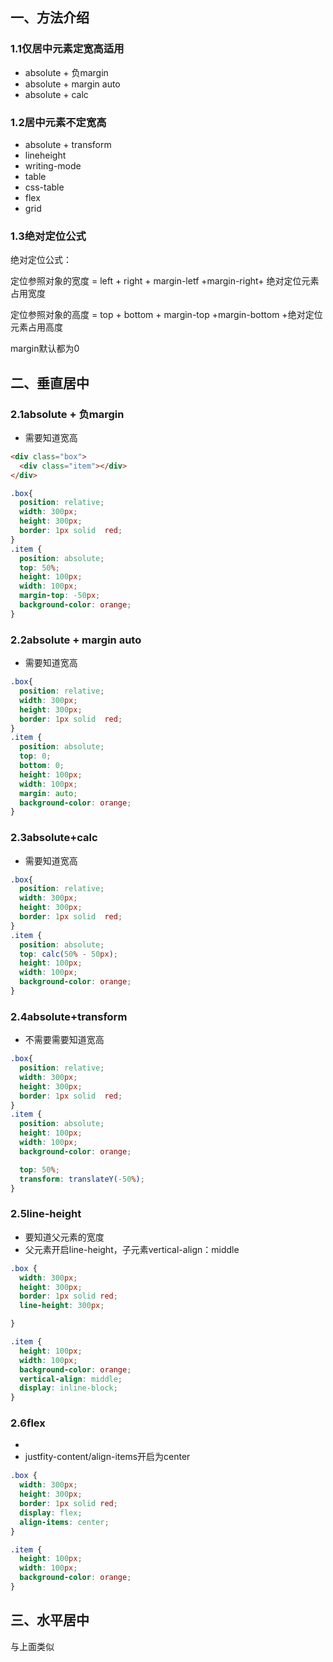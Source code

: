 ## 一、方法介绍

### 1.1仅居中元素定宽高适用

- absolute + 负margin
- absolute + margin auto
- absolute + calc

### 1.2居中元素不定宽高

- absolute + transform
- lineheight
- writing-mode
- table
- css-table
- flex
- grid

### 1.3绝对定位公式

绝对定位公式：

   定位参照对象的宽度 = left + right + margin-letf +margin-right+ 绝对定位元素占用宽度

   定位参照对象的高度 = top + bottom + margin-top +margin-bottom +绝对定位元素占用高度

   margin默认都为0

   



## 二、垂直居中

### 2.1absolute + 负margin

- 需要知道宽高

```HTML
<div class="box">
  <div class="item"></div>
</div>
```

```css
.box{
  position: relative;
  width: 300px;
  height: 300px;
  border: 1px solid  red;
}
.item {
  position: absolute;
  top: 50%;
  height: 100px;
  width: 100px;
  margin-top: -50px;
  background-color: orange;
}
```

### 2.2absolute + margin auto

- 需要知道宽高

```css
.box{
  position: relative;
  width: 300px;
  height: 300px;
  border: 1px solid  red;
}
.item {
  position: absolute;
  top: 0;
  bottom: 0;
  height: 100px;
  width: 100px;
  margin: auto;
  background-color: orange;
}
```

### 2.3absolute+calc

- 需要知道宽高

```css
.box{
  position: relative;
  width: 300px;
  height: 300px;
  border: 1px solid  red;
}
.item {
  position: absolute;
  top: calc(50% - 50px);
  height: 100px;
  width: 100px;
  background-color: orange;
}
```

### 2.4absolute+transform

- 不需要需要知道宽高

```css
.box{
  position: relative;
  width: 300px;
  height: 300px;
  border: 1px solid  red;
}
.item {
  position: absolute;
  height: 100px;
  width: 100px;
  background-color: orange;

  top: 50%;
  transform: translateY(-50%);
}
```

### 2.5line-height

- 要知道父元素的宽度
- 父元素开启line-height，子元素vertical-align：middle

```css
.box {
  width: 300px;
  height: 300px;
  border: 1px solid red;
  line-height: 300px;

}

.item {
  height: 100px;
  width: 100px;
  background-color: orange;
  vertical-align: middle;
  display: inline-block;
}
```

### 2.6flex

- 
- justfity-content/align-items开启为center

```css
.box {
  width: 300px;
  height: 300px;
  border: 1px solid red;
  display: flex;
  align-items: center;
}

.item {
  height: 100px;
  width: 100px;
  background-color: orange;
}
```

## 三、水平居中

与上面类似